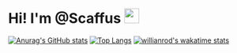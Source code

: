 # Hi! I'm @Scaffus <img src="https://raw.githubusercontent.com/MartinHeinz/MartinHeinz/master/wave.gif" width="30px">
[![Anurag's GitHub stats](https://github-readme-stats.vercel.app/api?username=scaffus&show_icons=true&theme=gruvbox&hide_rank=true)](https://github.com/anuraghazra/github-readme-stats) [![Top Langs](https://github-readme-stats.vercel.app/api/top-langs/?username=scaffus&theme=gruvbox)](https://github.com/anuraghazra/github-readme-stats)
 [![willianrod's wakatime stats](https://github-readme-stats.vercel.app/api/wakatime?username=scaffus)](https://github.com/anuraghazra/github-readme-stats) 
